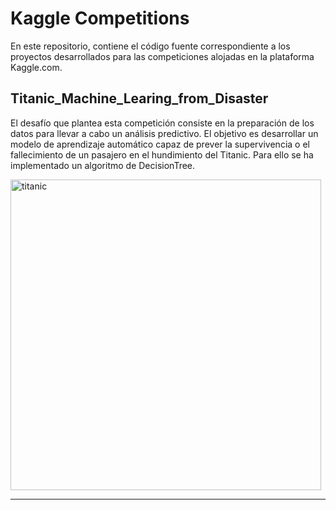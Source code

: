 # Kaggle Competitions

En este repositorio, contiene el código fuente correspondiente a los proyectos desarrollados para las competiciones alojadas en la plataforma Kaggle.com.

## Titanic_Machine_Learing_from_Disaster

El desafío que plantea esta competición consiste en la preparación de los datos para llevar a cabo un análisis predictivo. 
El objetivo es desarrollar un modelo de aprendizaje automático capaz de prever la supervivencia o el fallecimiento de un pasajero en el hundimiento del Titanic.
Para ello se ha implementado un algoritmo de DecisionTree.

<img width="497" alt="titanic" src="https://github.com/CharlyCRM/Kaggle_competitions/assets/136794111/3efa167d-0565-4694-8737-5eb28d246cf6">

---
